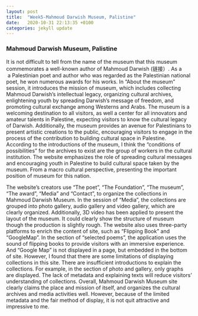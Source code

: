 ```yaml
---
layout: post
title:  "Week5-Mahmoud Darwish Museum, Palistine"
date:   2020-10-31 22:13:35 +0100
categories: jekyll update
---
```


### Mahmoud Darwish Museum, Palistine

It is not difficult to tell from the name of the museum that this museum commemorates a well-known author of Mahmoud Darwish (链接）. As a    a Palestinian poet and author who was regarded as the Palestinian national poet, he won numerous awards for his works. In “About the museum” session, it introduces the mission of museum, which includes collecting Mahmoud Darwish’s intellectual legacy, organizing cultural archives, enlightening youth by spreading Darwish’s message of freedom, and promoting cultural exchange among Westerns and Arabs. The museum is a welcoming destination to all visitors, as well a center for all innovators and amateur talents in Palestine, expecting visitors to know the cultural legacy of Darwish. Additionally, the museum provides an avenue for Palestinians to present artistic creations to the public, encouraging visitors to engage in the process of the contribution to building cultural space in Palestine. According to the introductions of the museum, I think the “conditions of possibilities” for the archives to exist are the group of workers in the cultural institution. The website emphasizes the role of spreading cultural messages and encouraging youth in Palestine to build cultural space taken by the museum. From a macro cultural perspective, presenting the important position of museum for this nation.

The website’s creators use “The poet”, “The Foundation”, “The museum”, “The award”, “Media” and “Contact”, to organize the collections in Mahmoud Darwish Museum. In the session of “Media”, the collections are grouped into photo gallery, audio gallery and video gallery, which are clearly organized. Additionally, 3D video has been applied to present the layout of the museum. It could clearly show the structure of museum though the production is slightly rough. The website also uses three-party platforms to enrich the content of site, such as “Flipping Book” and “GoogleMap”. In the section of “selected poems”, the application uses the sound of flipping books to provide visitors with an immersive experience. And “Google Map” is not displayed in a page, but embedded in the bottom of site. However, I found that there are some limitations of displaying collections in this site. There are insufficient introductions to explain the collections. For example, in the section of photo and gallery, only graphs are displayed. The lack of metadata and explaining texts will reduce visitors’ understanding of collections. Overall, Mahmoud Darwish Museum site clearly claims the place and mission of itself, and organizes the cultural archives and media activities well. However, because of the limited metadata and the fair method of display, it is not quit attractive and impressive to me.



